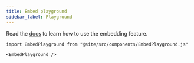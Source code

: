 ```yaml
---
title: Embed playground
sidebar_label: Playground
---
```


Read the [docs](intro) to learn how to use the embedding feature.

```mdx-code-block
import EmbedPlayground from "@site/src/components/EmbedPlayground.js"

<EmbedPlayground />
```
